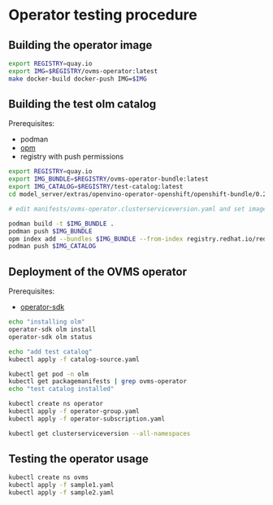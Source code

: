 # Operator testing procedure

## Building the operator image 

```bash
export REGISTRY=quay.io
export IMG=$REGISTRY/ovms-operator:latest
make docker-build docker-push IMG=$IMG
```

## Building the test olm catalog

Prerequisites:
- podman
- [opm](https://github.com/operator-framework/operator-registry/releases/latest) 
- registry with push permissions

```bash
export REGISTRY=quay.io
export IMG_BUNDLE=$REGISTRY/ovms-operator-bundle:latest
export IMG_CATALOG=$REGISTRY/test-catalog:latest
cd model_server/extras/openvino-operator-openshift/openshift-bundle/0.2.0

# edit manifests/ovms-operator.clusterserviceversion.yaml and set image: to point to the test operator image

podman build -t $IMG_BUNDLE .
podman push $IMG_BUNDLE
opm index add --bundles $IMG_BUNDLE --from-index registry.redhat.io/redhat/community-operator-index:v4.7 -p podman --tag $IMG_CATALOG
podman push $IMG_CATALOG
```

## Deployment of the OVMS operator
Prerequisites:
- [operator-sdk](https://github.com/operator-framework/operator-sdk)

```bash
echo "installing olm"
operator-sdk olm install
operator-sdk olm status

echo "add test catalog"
kubectl apply -f catalog-source.yaml

kubectl get pod -n olm
kubectl get packagemanifests | grep ovms-operator
echo "test catalog installed"

kubectl create ns operator
kubectl apply -f operator-group.yaml
kubectl apply -f operator-subscription.yaml

kubectl get clusterserviceversion --all-namespaces
```

## Testing the operator usage
```bash
kubectl create ns ovms
kubectl apply -f sample1.yaml
kubectl apply -f sample2.yaml
```